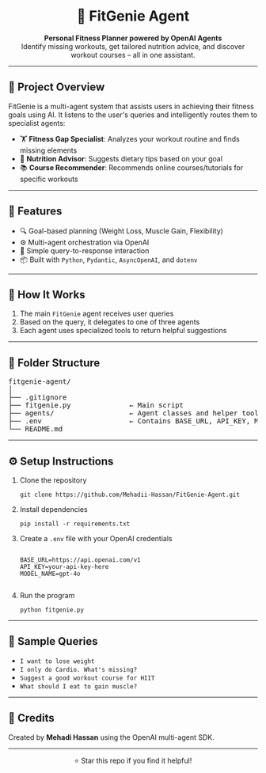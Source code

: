 <h1 align="center">🤖 FitGenie Agent</h1>

<p align="center">
  <strong>Personal Fitness Planner powered by OpenAI Agents</strong><br>
  Identify missing workouts, get tailored nutrition advice, and discover workout courses – all in one assistant.
</p>

<hr>

<h2>📌 Project Overview</h2>

<p>
FitGenie is a multi-agent system that assists users in achieving their fitness goals using AI. It listens to the user's queries and intelligently routes them to specialist agents:
</p>

<ul>
  <li>🏋️ <strong>Fitness Gap Specialist</strong>: Analyzes your workout routine and finds missing elements</li>
  <li>🥗 <strong>Nutrition Advisor</strong>: Suggests dietary tips based on your goal</li>
  <li>📚 <strong>Course Recommender</strong>: Recommends online courses/tutorials for specific workouts</li>
</ul>

<hr>

<h2>🚀 Features</h2>

<ul>
  <li>🔍 Goal-based planning (Weight Loss, Muscle Gain, Flexibility)</li>
  <li>⚙️ Multi-agent orchestration via OpenAI</li>
  <li>💬 Simple query-to-response interaction</li>
  <li>📦 Built with <code>Python</code>, <code>Pydantic</code>, <code>AsyncOpenAI</code>, and <code>dotenv</code></li>
</ul>

<hr>

<h2>🧠 How It Works</h2>

<ol>
  <li>The main <code>FitGenie</code> agent receives user queries</li>
  <li>Based on the query, it delegates to one of three agents</li>
  <li>Each agent uses specialized tools to return helpful suggestions</li>
</ol>

<hr>

<h2>📂 Folder Structure</h2>

<pre>
fitgenie-agent/
│
├── .gitignore
├── fitgenie.py              ← Main script
├── agents/                  ← Agent classes and helper tools
├── .env                     ← Contains BASE_URL, API_KEY, MODEL_NAME
└── README.md
</pre>

<hr>

<h2>⚙️ Setup Instructions</h2>

<ol>
  <li>Clone the repository</li>
  
  <pre><code>git clone https://github.com/Mehadii-Hassan/FitGenie-Agent.git</code></pre>

  <li>Install dependencies</li>

  <pre><code>pip install -r requirements.txt</code></pre>

  <li>Create a <code>.env</code> file with your OpenAI credentials</li>

  <pre><code>
BASE_URL=https://api.openai.com/v1
API_KEY=your-api-key-here
MODEL_NAME=gpt-4o
  </code></pre>

  <li>Run the program</li>

  <pre><code>python fitgenie.py</code></pre>
</ol>

<hr>

<h2>🧪 Sample Queries</h2>

<ul>
  <li><code>I want to lose weight</code></li>
  <li><code>I only do Cardio. What's missing?</code></li>
  <li><code>Suggest a good workout course for HIIT</code></li>
  <li><code>What should I eat to gain muscle?</code></li>
</ul>

<hr>

<h2>🙌 Credits</h2>

<p>
Created by <strong>Mehadi Hassan</strong> using the OpenAI multi-agent SDK.
</p>

<hr>

<p align="center">⭐ Star this repo if you find it helpful!</p>
